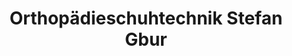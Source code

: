 ---
title: "Orthopädieschuhtechnik Stefan Gbur"
url: /templin/orthopaedieschuhtechnik-stefan-gbur-obere-muehlenstrasse/
shop: Schuhe
---